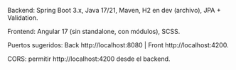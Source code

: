 Backend: Spring Boot 3.x, Java 17/21, Maven, H2 en dev (archivo), JPA + Validation.

Frontend: Angular 17 (sin standalone, con módulos), SCSS.

Puertos sugeridos: Back http://localhost:8080 | Front http://localhost:4200.

CORS: permitir http://localhost:4200 desde el backend.
